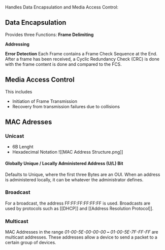 Handles Data Encapsulation and Media Access Control:

## Data Encapsulation
Provides three Functions:
__Frame Delimiting__

__Addressing__

__Error Detection__
Each Frame contains a Frame Check Sequence at the End. After a frame has been received, a Cyclic Redundancy Check (CRC) is done with the frame content is done and compared to the FCS.

## Media Access Control
This includes
- Initiation of Frame Transmission
- Recovery from transmission failures due to collisions

## MAC Adresses
### Unicast
- 6B Lenght
- Hexadecimal Notation
![[MAC Address Structure.png]]

#### Globally Unique / Locally Administered Address (U/L) Bit
Defaults to Unique, where the first three Bytes are an OUI. When an address is administered locally, it can be whatever the administrator defines.

### Broadcast
For a broadcast, the address FF:FF:FF:FF:FF:FF is used. Broadcasts are used by protocols such as [[DHCP]] and [[Address Resolution Protocol]].

### Multicast
MAC Addresses in the range _01-00-5E-00-00-00_ **–** _01-00-5E-7F-FF-FF_ are multicast addresses. These addresses allow a device to send a packet to a certain group of devices.
